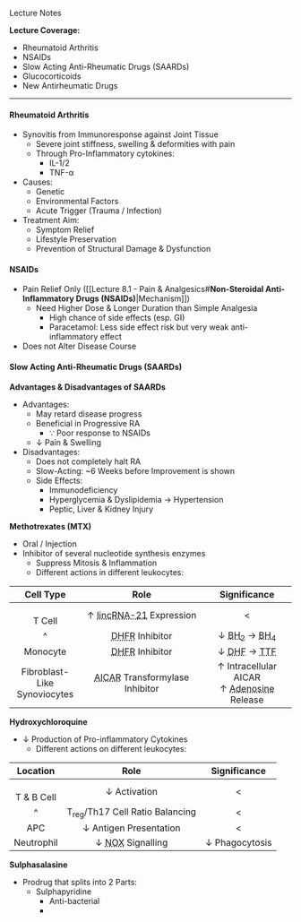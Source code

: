 Lecture Notes

**Lecture Coverage:**
- Rheumatoid Arthritis
- NSAIDs
- Slow Acting Anti-Rheumatic Drugs (SAARDs)
- Glucocorticoids
- New Antirheumatic Drugs

---
#### **Rheumatoid Arthritis**
- Synovitis from Immunoresponse against Joint Tissue
	- Severe joint stiffness, swelling & deformities with pain
    - Through Pro-Inflammatory cytokines:
	    - IL-1/2
	    - TNF-α
- Causes:
	- Genetic
	- Environmental Factors
	- Acute Trigger (Trauma / Infection)
- Treatment Aim:
	- Symptom Relief
	- Lifestyle Preservation
	- Prevention of Structural Damage & Dysfunction


#### **NSAIDs**
- Pain Relief Only ([[Lecture 8.1 - Pain & Analgesics#**Non-Steroidal Anti-Inflammatory Drugs (NSAIDs)**|Mechanism]])
	- Need Higher Dose & Longer Duration than Simple Analgesia
		- High chance of side effects (esp. GI)
		- Paracetamol: Less side effect risk but very weak anti-inflammatory effect
- Does not Alter Disease Course


#### **Slow Acting Anti-Rheumatic Drugs (SAARDs)**
**Advantages & Disadvantages of SAARDs**
- Advantages:
	- May retard disease progress
	- Beneficial in Progressive RA 
		- ∵ Poor response to NSAIDs
	- ↓ Pain & Swelling
- Disadvantages:
	- Does not completely halt RA
	- Slow-Acting: ~6 Weeks before Improvement is shown
	- Side Effects:
		- Immunodeficiency
		- Hyperglycemia & Dyslipidemia → Hypertension
		- Peptic, Liver & Kidney Injury

**Methotrexates (MTX)**
- Oral / Injection
- Inhibitor of several nucleotide synthesis enzymes
	- Suppress Mitosis & Inflammation
	- Different actions in different leukocytes:

|            Cell Type            |                                              Role                                               |                                                   Significance                                                   |
| :-----------------------------: | :---------------------------------------------------------------------------------------------: | :--------------------------------------------------------------------------------------------------------------: |
|           <br>T Cell            |         ↑ <abbr Title="Long Intergenic Non-Coding RNA-21">lincRNA-21</abbr> Expression          |                                                        <                                                         |
|                ^                |                   <abbr Title="Dihydrofolate Reductase">DHFR</abbr> Inhibitor                   | ↓ <abbr Title="Dihydrobiopterin">BH<sub>2</sub></abbr> → <abbr Title="Tetrahydrobiopterin">BH<sub>4</sub></abbr> |
|            Monocyte             |                   <abbr Title="Dihydrofolate Reductase">DHFR</abbr> Inhibitor                   |               ↓ <abbr Title="Dihydrofolate">DHF</abbr> → <abbr Title="Tetrahydrofolate">TTF</abbr>               |
| Fibroblast-Like<br>Synoviocytes | <abbr Title="Aminoimidazole-4-Carboxamide Ribonucleotide">AICAR</abbr> Transformylase Inhibitor |           ↑ Intracellular AICAR<br>↑ <abbr Title="Anti-Inflammatory Mediator">Adenosine</abbr> Release           |

**Hydroxychloroquine**
- ↓ Production of Pro-inflammatory Cytokines
	- Different actions on different leukocytes:

|    Location    |                        Role                         |  Significance  |
| :------------: | :-------------------------------------------------: | :------------: |
| <br>T & B Cell |                    ↓ Activation                     |       <        |
|       ^        |      T<sub>reg</sub>/Th17 Cell Ratio Balancing      |       <        |
|      APC       |               ↓ Antigen Presentation                |       <        |
|   Neutrophil   | ↓ <abbr Title="NADPH Oxidase">NOX</abbr> Signalling | ↓ Phagocytosis |

**Sulphasalasine**
- Prodrug that splits into 2 Parts:
	- Sulphapyridine
		- Anti-bacterial
		- 